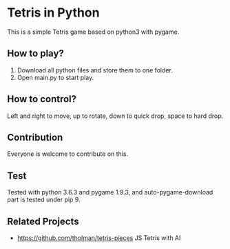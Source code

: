 # Tetris in Python
This is a simple Tetris game based on python3 with pygame.

## How to play?
1. Download all python files and store them to one folder.
2. Open main.py to start play.

## How to control?
Left and right to move, up to rotate, down to quick drop, space to hard drop.

## Contribution
Everyone is welcome to contribute on this.

## Test
Tested with python 3.6.3 and pygame 1.9.3, and auto-pygame-download part is tested under pip 9.

## Related Projects
- https://github.com/tholman/tetris-pieces JS Tetris with AI
